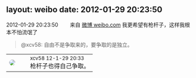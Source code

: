 layout: weibo
date: 2012-01-29 20:23:50
---
<meta name="referrer" content="no-referrer" />

2012-01-29 20:23:50  &nbsp;&nbsp;&nbsp;&nbsp;&nbsp;&nbsp; 来自 <a href="http://weibo.com/" rel="nofollow">微博 weibo.com</a>
我更希望有枪杆子，这样我根本不怕流氓了
>  @xcv58: 自由不是争取来的，要争取的是独立。 ​​​

<table style="width: 100%;">
  <tr>
    <td style="width: 40px;"><img style="border-radius:50%" src="https://tva2.sinaimg.cn/crop.0.0.180.180.50/40e9ea8djw1f4es3a5fupj20500503y9.jpg?KID=imgbed,tva&Expires=1624465805&ssig=BwIGw9jYD8"></td>
    <td colspan="2"><small>xcv58 12-1-29 20:33</small><br/>枪杆子也得自己争取。</td>
  </tr>
</table>
